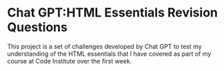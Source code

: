 # Chat GPT:HTML Essentials Revision Questions
 This project is a set of challenges developed by Chat GPT to test my understanding of the HTML essentials that I have covered as part of my course at Code Institute over the first week.
